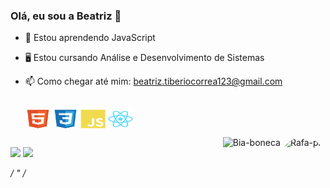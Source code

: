 ### Olá, eu sou a Beatriz 👋

- 🌱  Estou aprendendo JavaScript
- 🖥️  Estou cursando Análise e Desenvolvimento de Sistemas
- 📫 Como chegar até mim: beatriz.tiberiocorrea123@gmail.com

  
  <div style="display: inline_block"><br>
  <img align="center" alt="Rafa-HTML" height="30" width="40" src="https://raw.githubusercontent.com/devicons/devicon/master/icons/html5/html5-original.svg">
  <img align="center" alt="Rafa-CSS" height="30" width="40" src="https://raw.githubusercontent.com/devicons/devicon/master/icons/css3/css3-original.svg">
  <img align="center" alt="Rafa-Js" height="30" width="40" src="https://raw.githubusercontent.com/devicons/devicon/master/icons/javascript/javascript-plain.svg">
  <img align="center" alt="Rafa-React" height="30" width="40" src="https://raw.githubusercontent.com/devicons/devicon/master/icons/react/react-original.svg">
 <img align="right" alt="Rafa-pic" height="150" style="border-radius:50px;" src="https://cdn.discordapp.com/attachments/540705961640198146/898012263317909594/ezgif-3-ded046c0c2ae.gif">
 <img align="right" alt="Bia-boneca" src="https://discord.com/channels/983501548820787220/1072263263334711336/1258423994109919373"> 
</div>
  
## 
  
  <div> 
  <a href = "mailto:correa.beatrizt@gmail.com"><img src="https://img.shields.io/badge/-Gmail-%23333?style=for-the-badge&logo=gmail&logoColor=white" target="_blank"></a>
  <a href="https://www.linkedin.com/in/beatriz-tiberio-corr%C3%AAa-30a211213/" target="_blank"><img src="https://img.shields.io/badge/-LinkedIn-%230077B5?style=for-the-badge&logo=linkedin&logoColor=white" target="_blank"></a> 
 
 
</div>

*/ " /*
